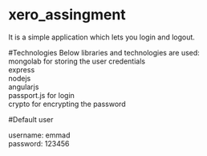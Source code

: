 # xero_assingment
It is a simple application which lets you login and logout. 

#Technologies
Below libraries and technologies are used:<br>
mongolab for storing the user credentials<br>
express<br>
nodejs<br>
angularjs<br>
passport.js for login<br>
crypto for encrypting the password<br>

#Default user

username: emmad<br>
password: 123456
